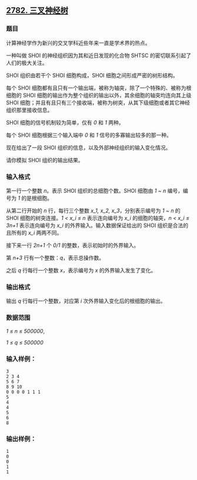 ## [2782. 三叉神经树](https://www.acwing.com/problem/content/2784/)

### 题目

计算神经学作为新兴的交叉学科近些年来一直是学术界的热点。

一种叫做 SHOI 的神经组织因为其和近日发现的化合物 SHTSC 的密切联系引起了人们的极大关注。

SHOI 组织由若干个 SHOI 细胞构成，SHOI 细胞之间形成严密的树形结构。

每个 SHOI 细胞都有且只有一个输出端，被称为轴突，除了一个特殊的、被称为根细胞的 SHOI 细胞的输出作为整个组织的输出以外，其余细胞的轴突均连向其上级 SHOI 细胞；并且有且只有三个接收端，被称为树突，从其下级细胞或者其它神经组织那里接收信息。

SHOI 细胞的信号机制较为简单，仅有 *0* 和 *1* 两种。

每个 SHOI 细胞根据三个输入端中 *0* 和 *1* 信号的多寡输出较多的那一种。

现在给出了一段 SHOI 组织的信息，以及外部神经组织的输入变化情况。

请你模拟 SHOI 组织的输出结果。

### 输入格式

第一行一个整数 *n*。表示 SHOI 组织的总细胞个数。SHOI 细胞由 *1 ~ n* 编号，编号为 *1* 的是根细胞。

从第二行开始的 *n* 行，每行三个整数 *x_1, x_2, x_3*，分别表示编号为 *1 ~ n* 的 SHOI 细胞的树突连接。*1 < x_i ≤ n* 表示连向编号为 *x_i* 的细胞的轴突，*n < x_i ≤ 3n+1* 表示连向编号为 *x_i* 的外界输入。输入数据保证给出的 SHOI 组织是合法的且所有的 *x_i* 两两不同。

接下来一行 *2n+1* 个 *0/1* 的整数，表示初始时的外界输入。

第 *n+3* 行有一个整数：*q*，表示总操作数。

之后 *q* 行每行一个整数 *x*，表示编号为 *x* 的外界输入发生了变化。

### 输出格式

输出 *q* 行每行一个整数，对应第 *i* 次外界输入变化后的根细胞的输出。

### 数据范围

*1 ≤ n ≤ 500000*,

*1 ≤ q ≤ 500000*

### 输入样例：

```
3
2 3 4
5 6 7
8 9 10
0 0 0 0 1 1 1
5
4
4
5
6
8
```

### 输出样例：

```
1
0
0
1
1
```

